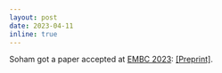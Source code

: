 ```yaml
---
layout: post
date: 2023-04-11
inline: true
---
```


Soham got a paper accepted at <a rel="external nofollow" href="https://embc.embs.org/2023/" target="_blank">EMBC 2023</a>: <a rel="external nofollow" href="https://arxiv.org/abs/2302.09833" target="_blank">[Preprint]</a>.
